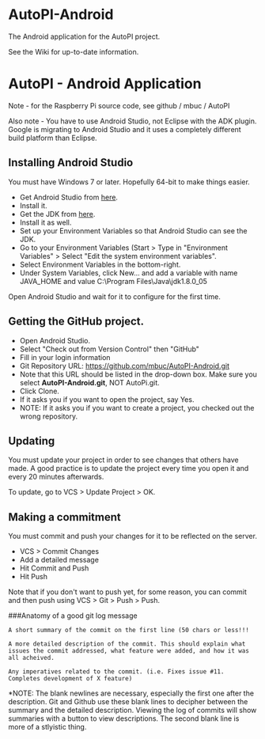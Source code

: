 AutoPI-Android
==============

The Android application for the AutoPI project.

See the Wiki for up-to-date information.



# AutoPI - Android Application

Note - for the Raspberry Pi source code, see github / mbuc / AutoPI

Also note - You have to use Android Studio, not Eclipse with the ADK plugin.  Google is migrating to Android Studio and it uses a completely different build platform than Eclipse.

## Installing Android Studio
You must have Windows 7 or later.  Hopefully 64-bit to make things easier.

* Get Android Studio from [here](http://developer.android.com/sdk/installing/studio.html).  
 * Install it.
* Get the JDK from [here](http://www.oracle.com/technetwork/java/javase/downloads/jdk8-downloads-2133151.html).
 * Install it as well.
* Set up your Environment Variables so that Android Studio can see the JDK.
 * Go to your Environment Variables (Start > Type in "Environment Variables" > Select "Edit the system environment variables".
 * Select Environment Variables in the bottom-right.
 * Under System Variables, click New... and add a variable with name JAVA_HOME and value C:\Program Files\Java\jdk1.8.0_05

Open Android Studio and wait for it to configure for the first time.

## Getting the GitHub project.
* Open Android Studio.
* Select "Check out from Version Control" then "GitHub"
* Fill in your login information
* Git Repository URL: https://github.com/mbuc/AutoPI-Android.git
 * Note that this URL should be listed in the drop-down box.  Make sure you select **AutoPI-Android.git**, NOT AutoPi.git.
* Click Clone.
* If it asks you if you want to open the project, say Yes.
 * NOTE: If it asks you if you want to create a project, you checked out the wrong repository.

## Updating
You must update your project in order to see changes that others have made.  A good practice is to update the project every time you open it and every 20 minutes afterwards.

To update, go to VCS > Update Project > OK.

## Making a commitment
You must commit and push your changes for it to be reflected on the server.

* VCS > Commit Changes
* Add a detailed message
* Hit Commit and Push
* Hit Push

Note that if you don't want to push yet, for some reason, you can commit and then push using VCS > Git > Push > Push.

###Anatomy of a good git log message
```
A short summary of the commit on the first line (50 chars or less!!!

A more detailed description of the commit. This should explain what issues the commit addressed, what feature were added, and how it was all acheived.

Any imperatives related to the commit. (i.e. Fixes issue #11. Completes development of X feature)
```
*NOTE: The blank newlines are necessary, especially the first one after the description. Git and Github use these blank lines to decipher between the summary and the detailed description. Viewing the log of commits will show summaries with a button to view descriptions. The second blank line is more of a stlyistic thing.
